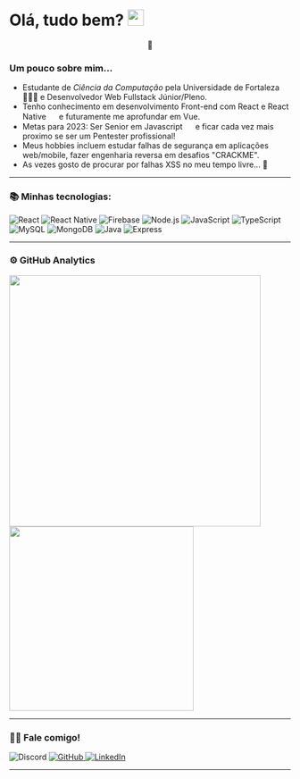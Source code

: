 # Olá, tudo bem? <img src="https://github.com/TheDudeThatCode/TheDudeThatCode/blob/master/Assets/Hi.gif" width="29px">
<p align="center"> 

### Um pouco sobre mim...

- Estudante de *Ciência da Computação* pela Universidade de Fortaleza 👨🏻‍💻 e Desenvolvedor Web Fullstack Júnior/Pleno.
- Tenho conhecimento em desenvolvimento Front-end com React e React Native <img src="https://seeklogo.com/images/R/react-logo-7B3CE81517-seeklogo.com.png" width="15px"> e futuramente me aprofundar em Vue.
- Metas para 2023: Ser Senior em Javascript <img src="https://upload.wikimedia.org/wikipedia/commons/9/99/Unofficial_JavaScript_logo_2.svg" width="15px"> e 
ficar cada vez mais proximo se ser um Pentester profissional!
- Meus hobbies incluem estudar falhas de segurança em aplicações web/mobile, fazer engenharia reversa em desafios "CRACKME".
- As vezes gosto de procurar por falhas XSS no meu tempo livre... 🤫

---

### 📚 Minhas tecnologias:

![React](https://img.shields.io/badge/React.js-%231572B6.svg?&style=for-the-badge&logo=react&logoColor=white)
![React Native](https://img.shields.io/badge/react%20native-%231572B6.svg?&style=for-the-badge&logo=react&logoColor)
![Firebase](https://img.shields.io/badge/firebase-yellow.svg?&style=for-the-badge&logo=firebase&logoColor=darkyellow)
![Node.js](https://img.shields.io/badge/node.js-%234ea94b.svg?&style=for-the-badge&logo=node.js&logoColor=darkgreen)
![JavaScript](https://img.shields.io/badge/javascript%20-%23323330.svg?&style=for-the-badge&logo=javascript&logoColor=%23F7DF1E)
![TypeScript](https://img.shields.io/badge/typescript%20-%23323330.svg?&style=for-the-badge&logo=typescript&logoColor=%white)
![MySQL](https://img.shields.io/badge/SQL-%2300f.svg?&style=for-the-badge&logo=mysql&logoColor=white)
![MongoDB](https://img.shields.io/badge/MongoDB-%234ea94b.svg?&style=for-the-badge&logo=mongodb&logoColor=darkgreen)
![Java](https://img.shields.io/badge/java-%23ED8B00.svg?&style=for-the-badge&logo=java&logoColor=white)
![Express](https://img.shields.io/badge/Express-%23323330.svg?&style=for-the-badge&logo=express&logoColor=white)
<!-- ![Kotlin](https://img.shields.io/badge/kotlin-%230095D5.svg?&style=for-the-badge&logo=kotlin&logoColor=white) -->

---

### ⚙️ GitHub Analytics

<div align="left"> 
      <img 
         width="450px" 
         src="https://github-readme-stats.vercel.app/api?username=bsqqq&show_icons=true&include_all_commits=true&count_private=true&&hide=issues&theme=radical"
      />
      <img 
         width="330px" 
         src="https://github-readme-stats.vercel.app/api/top-langs/?username=bsqqq&layout=compact&theme=radical&hide=kotlin,java"
      />
</div>

---
### 🤝🏻 Fale comigo! 

<div align="left">
  <img 
     alt="Discord" 
     title="Vinicius Moura#9679"
     src="https://img.shields.io/badge/Vinicius%20Moura_%20-%237289DA.svg?&style=for-the-badge&logo=discord&logoColor=white"
   />
   <a href="https://github.com/bsqqq">
    <img 
      alt="GitHub" 
      title="bsqqq"
      src="https://img.shields.io/badge/github%20-%23121011.svg?&style=for-the-badge&logo=github&logoColor=white"
    />
   </a>
   <a href="https://linkedin.com/in/vinicius-m-aragao">
    <img 
      alt="LinkedIn" 
      title="Vinicius Moura Aragão"
      src="https://img.shields.io/badge/linkedin-blue.svg?&style=for-the-badge&logo=linkedin&logoColor=white"
    />
   </a>
</div>

---
